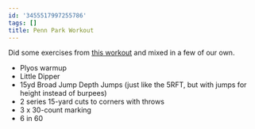 ```yaml
---
id: '3455517997255786'
tags: []
title: Penn Park Workout
---
```


Did some exercises from [this workout](http://ponyshape.blogspot.com/2011/05/wow-050911.html) and mixed in a few of our own.

- Plyos warmup
- Little Dipper
- 15yd Broad Jump Depth Jumps (just like the 5RFT, but with jumps for height instead of burpees)
- 2 series 15-yard cuts to corners with throws
- 3 x 30-count marking
- 6 in 60
